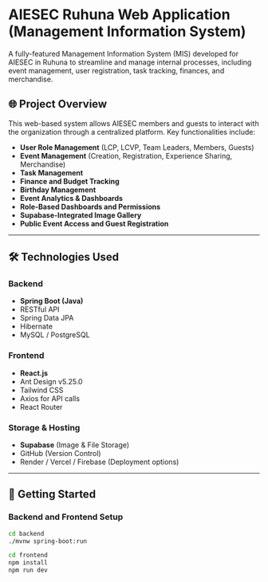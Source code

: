 # AIESEC Ruhuna Web Application (Management Information System)

A fully-featured Management Information System (MIS) developed for AIESEC in Ruhuna to streamline and manage internal processes, including event management, user registration, task tracking, finances, and merchandise.

## 🌐 Project Overview

This web-based system allows AIESEC members and guests to interact with the organization through a centralized platform. Key functionalities include:

- **User Role Management** (LCP, LCVP, Team Leaders, Members, Guests)
- **Event Management** (Creation, Registration, Experience Sharing, Merchandise)
- **Task Management**
- **Finance and Budget Tracking**
- **Birthday Management**
- **Event Analytics & Dashboards**
- **Role-Based Dashboards and Permissions**
- **Supabase-Integrated Image Gallery**
- **Public Event Access and Guest Registration**

---

## 🛠️ Technologies Used

### Backend
- **Spring Boot (Java)**
- RESTful API
- Spring Data JPA
- Hibernate
- MySQL / PostgreSQL

### Frontend
- **React.js**
- Ant Design v5.25.0
- Tailwind CSS
- Axios for API calls
- React Router

### Storage & Hosting
- **Supabase** (Image & File Storage)
- GitHub (Version Control)
- Render / Vercel / Firebase (Deployment options)

---

## 🚀 Getting Started

### Backend and Frontend Setup

```bash
cd backend
./mvnw spring-boot:run

cd frontend
npm install
npm run dev

